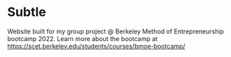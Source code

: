# Subtle
Website built for my group project @ Berkeley Method of Entrepreneurship bootcamp 2022. Learn more about the bootcamp at https://scet.berkeley.edu/students/courses/bmoe-bootcamp/
